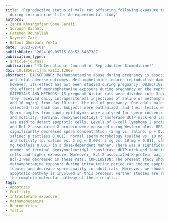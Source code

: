 ```yaml
---
title: 'Reproductive status of male rat offspring following exposure to methamphetamine
  during intrauterine life: An experimental study'
authors:
- Zahra Khoshgoftar Some Saraii
- Soroush Dianaty
- Fatemeh Rouhollah
- Nayereh Zare
- Batool Ghorbani Yekta
date: '2023-02-01'
publishDate: '2024-09-09T15:08:52.548738Z'
publication_types:
- article-journal
publication: '*International Journal of Reproductive Biomedicine*'
doi: 10.18502/ijrm.v21i2.12809
abstract: 'BACKGROUND: Methamphetamine abuse during pregnancy is associated with maternal
  and fetal adverse outcomes. Methamphetamine induces reproductive damage in adults;
  however, its effect has not been studied during pregnancy. OBJECTIVE: To investigate
  the effects of methamphetamine exposure during pregnancy on the reproductive system.
  MATERIALS AND METHODS: 15 pregnant Wistar rats were divided into 3 groups (n = 5/group),
  they received daily intraperitoneal injections of saline or methamphetamine (5,
  and 10 mg/kg) from day 10 until the end of pregnancy. One adult male offspring was
  selected from each dam. Subjects were euthanized, and their testis was removed.
  Sperm samples from cauda epididymis were analyzed for sperm concentration, morphology,
  and motility. Terminal deoxynucleotidyl transferase dUTP nick-end labeling assay
  was used to detect apoptotic cells. Levels of B-cell lymphoma 2 protein (Bcl-2)
  and Bcl-2 associated X-protein were measured using Western blot. RESULTS: Methamphetamine
  significantly decreased sperm concentration (5 mg vs. saline: p = 0.001, 10 mg vs.
  saline: p textless 0.001), normal sperm morphology (saline vs. 10 mg: p = 0.001),
  and motility (p: saline vs. 5 mg = 0.004, 5 mg vs. 10 mg = 0.011, saline vs. 10
  mg textless 0.001) in a dose-dependent manner. There was a significantly higher
  number of terminal deoxynucleotidyl transferase dUTP nick-end labeling -positive
  cells and higher exposure. Moreover, Bcl-2 associated X-protein was increased, and
  Bcl-2 was decreased in these rats. CONCLUSION: The present study shows that chronic
  methamphetamine exposure during intrauterine period can induce apoptosis of seminiferous
  tubules and decrease sperm quality in adult rats. Moreover, we showed that the intrinsic
  apoptotic pathway is involved in this process. Further studies are required to identify
  the complete molecular pathway of these results.'
tags:
- Apoptosis
- Fertility
- Intrauterine exposure.
- Methamphetamine
- Reproduction
- Testis
---
```

